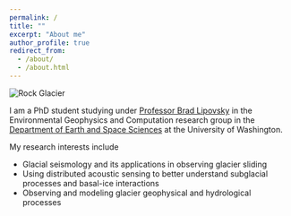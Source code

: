 ```yaml
---
permalink: /
title: ""
excerpt: "About me"
author_profile: true
redirect_from:
  - /about/
  - /about.html
---
```


![Rock Glacier](files/20170709_101651.jpg)

I am a PhD student studying under [Professor Brad Lipovsky](https://bradlipovsky.github.io/) in the Environmental Geophysics and Computation research group in the [Department of Earth and Space Sciences](https://www.ess.washington.edu/) at the University of Washington.

My research interests include
  - Glacial seismology and its applications in observing glacier sliding
  - Using distributed acoustic sensing to better understand subglacial processes and basal-ice interactions
  - Observing and modeling glacier geophysical and hydrological processes
